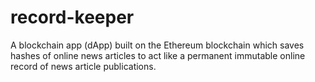 # record-keeper
A blockchain app (dApp) built on the Ethereum blockchain which saves hashes of online news articles to act like a permanent immutable online record of news article publications.

